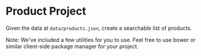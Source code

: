 Product Project
===

Given the data at `data/products.json`, create a searchable list of products.

Note: We've included a few utilities for you to use.  Feel free to use bower or similar client-side package manager for your project.